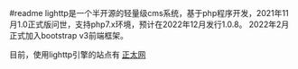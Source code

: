 #readme
lighttp是一个半开源的轻量级cms系统，基于php程序开发，2021年11月1.0正式版问世，支持php7.x环境，预计在2022年12月发行1.0.8。
2022年2月正式加入bootstrap v3前端框架。

目前，使用lighttp引擎的站点有 [正太网](https://v2.shota.vip "正太网")
